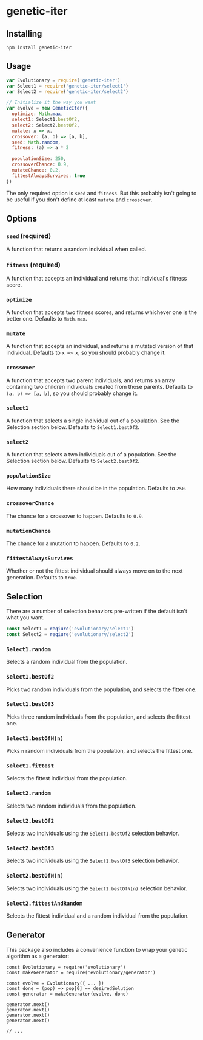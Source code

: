 # genetic-iter



## Installing
`npm install genetic-iter`

## Usage
```js
var Evolutionary = require('genetic-iter')
var Select1 = require('genetic-iter/select1')
var Select2 = require('genetic-iter/select2')

// Initialize it the way you want
var evolve = new GeneticIter({
  optimize: Math.max,
  select1: Select1.bestOf2,
  select2: Select2.bestOf2,
  mutate: x => x,
  crossover: (a, b) => [a, b],
  seed: Math.random,
  fitness: (a) => a * 2

  populationSize: 250,
  crossoverChance: 0.9,
  mutateChance: 0.2,
  fittestAlwaysSurvives: true
})

```

The only required option is `seed` and `fitness`. But this probably isn't going to be useful if you don't define at least `mutate` and `crossover`.

## Options

### `seed` (required)

A function that returns a random individual when called.

### `fitness` (required)

A function that accepts an individual and returns that individual's fitness score.

### `optimize`

A function that accepts two fitness scores, and returns whichever one is the better one. Defaults to `Math.max`.

### `mutate`

A function that accepts an individual, and returns a mutated version of that individual. Defaults to `x => x`, so you should probably change it.

### `crossover`

A function that accepts two parent individuals, and returns an array containing two children individuals created from those parents. Defaults to `(a, b) => [a, b]`, so you should probably change it.

### `select1`

A function that selects a single individual out of a population. See the Selection section below. Defaults to `Select1.bestOf2`.

### `select2`

A function that selects a two individuals out of a population. See the Selection section below. Defaults to `Select2.bestOf2`.

### `populationSize`

How many individuals there should be in the population. Defaults to `250`.

### `crossoverChance`

The chance for a crossover to happen. Defaults to `0.9`.

### `mutationChance`

The chance for a mutation to happen. Defaults to `0.2`.

### `fittestAlwaysSurvives`

Whether or not the fittest individual should always move on to the next generation. Defaults to `true`.

## Selection

There are a number of selection behaviors pre-written if the default isn't what you want.

```js
const Select1 = reqiure('evolutionary/select1')
const Select2 = reqiure('evolutionary/select2')
```

### `Select1.random`

Selects a random individual from the population.

### `Select1.bestOf2`

Picks two random individuals from the population, and selects the fitter one.

### `Select1.bestOf3`

Picks three random individuals from the population, and selects the fittest one.

### `Select1.bestOfN(n)`

Picks `n` random individuals from the population, and selects the fittest one.

### `Select1.fittest`

Selects the fittest individual from the population.

### `Select2.random`

Selects two random individuals from the population.

### `Select2.bestOf2`

Selects two individuals using the `Select1.bestOf2` selection behavior.

### `Select2.bestOf3`

Selects two individuals using the `Select1.bestOf3` selection behavior.

### `Select2.bestOfN(n)`

Selects two individuals using the `Select1.bestOfN(n)` selection behavior.

### `Select2.fittestAndRandom`

Selects the fittest individual and a random individual from the population.

## Generator

This package also includes a convenience function to wrap your genetic algorithm as a generator:

```
const Evolutionary = require('evolutionary')
const makeGenerator = require('evolutionary/generator')

const evolve = Evolutionary({ ... })
const done = (pop) => pop[0] == desiredSolution
const generator = makeGenerator(evolve, done)

generator.next()
generator.next()
generator.next()
generator.next()

// ...

```
